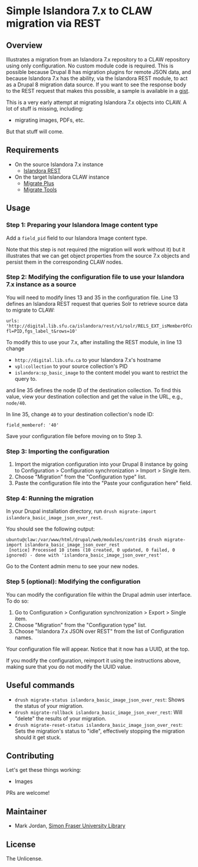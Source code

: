 # Simple Islandora 7.x to CLAW migration via REST

## Overview

Illustrates a migration from an Islandora 7.x repository to a CLAW repository using only configuration. No custom module code is required. This is possible because Drupal 8 has migration plugins for remote JSON data, and because Islandora 7.x has the ability, via the Islandora REST module, to act as a Drupal 8 migration data source. If you want to see the response body to the REST request that makes this possible, a sample is available in a [gist](https://gist.github.com/mjordan/78c30ce9bb6ec7e3f8f838aa27a39fef).

This is a very early attempt at migrating Islandora 7.x objects into CLAW. A lot of stuff is missing, including:

* migrating images, PDFs, etc.

But that stuff will come.

## Requirements

* On the source Islandora 7.x instance
  * [Islandora REST](https://github.com/discoverygarden/islandora_rest)
* On the target Islandora CLAW instance
  * [Migrate Plus](https://www.drupal.org/project/migrate_plus)
  * [Migrate Tools](https://www.drupal.org/project/migrate_tools)

## Usage

### Step 1: Preparing your Islandora Image content type

Add a `field_pid` field to our Islandora Image content type.

Note that this step is not required (the migration will work without it) but it illustrates that we can get object properties from the source 7.x objects and persist them in the corresponding CLAW nodes.

### Step 2: Modifying the configuration file to use your Islandora 7.x instance as a source

You will need to modify lines 13 and 35 in the configuration file.  Line 13 defines an Islandora REST request that queries Solr to retrieve source data to migrate to CLAW:

```
urls: 'http://digital.lib.sfu.ca/islandora/rest/v1/solr/RELS_EXT_isMemberOfCollection_uri_mt:"vpl:collection"&RELS_EXT_hasModel_uri_mt\:info:fedora/islandora:sp_basic_image?fl=PID,fgs_label_t&rows=10'
```

To modify this to use your 7.x, after installing the REST module, in line 13 change

* `http://digital.lib.sfu.ca` to your Islandora 7.x's hostname
* `vpl:collection` to your source collection's PID
* `islandora:sp_basic_image` to the content model you want to restrict the query to.

and line 35 defines the node ID of the destination collection. To find this value, view your destination collection and get the value in the URL, e.g., `node/40`.

In line 35, change `40` to your destination collection's node ID:

`field_memberof: '40'`

Save your configuration file before moving on to Step 3.

### Step 3: Importing the configuration

1. Import the migration configuration into your Drupal 8 instance by going to Configuration > Configuration synchronization > Import > Single item.
1. Choose "Migration" from the "Configuration type" list.
1. Paste the configuration file into the "Paste your configuration here" field.

### Step 4: Running the migration

In your Drupal installation directory, run `drush migrate-import islandora_basic_image_json_over_rest`.

You should see the following output:

```
ubuntu@claw:/var/www/html/drupal/web/modules/contrib$ drush migrate-import islandora_basic_image_json_over_rest
 [notice] Processed 10 items (10 created, 0 updated, 0 failed, 0 ignored) - done with 'islandora_basic_image_json_over_rest'
```

Go to the Content admin menu to see your new nodes.

### Step 5 (optional): Modifying the configuration

You can modify the configuration file within the Drupal admin user interface. To do so:

1. Go to Configuration > Configuration synchronization > Export > Single item.
1. Choose "Migration" from the "Configuration type" list.
1. Choose "Islandora 7.x JSON over REST" from the list of Configuration names.

Your configuration file will appear. Notice that it now has a UUID, at the top.

If you modify the configuration, reimport it using the instructions above, making sure that you do not modify the UUID value.

## Useful commands

* `drush migrate-status islandora_basic_image_json_over_rest`: Shows the status of your migration.
* `drush migrate-rollback islandora_basic_image_json_over_rest`: Will "delete" the results of your migration.
* `drush migrate-reset-status islandora_basic_image_json_over_rest`: Sets the migration's status to "idle", effectively stopping the migration should it get stuck.

## Contributing

Let's get these things working:

* Images

PRs are welcome!

## Maintainer

* Mark Jordan, [Simon Fraser University Library](http://www.lib.sfu.ca/)

## License

The Unlicense.

